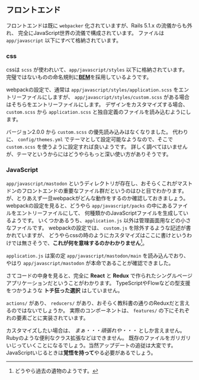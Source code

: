 ## フロントエンド

フロントエンドは既に `webpacker` 化されていますが、Rails 5.1.x の流儀からも外れ、
完全にJavaScript世界の流儀で構成されています。
ファイルは `app/javascript` 以下にすべて格納されています。

### css

cssは `scss` が使われいて、`app/javascript/styles` 以下に格納されています。
完璧ではないものの命名規則に[**BEM**](http://getbem.com/)を採用しているようです。

webpackの設定で、通常は `app/javascript/styles/application.scss` をエントリーファイルにしますが、
`app/javascript/styles/custom.scss` がある場合はそちらをエントリーファイルにします。
デザインをカスタマイズする場合、 `custom.scss` から `application.scss` と独自定義のファイルを読み込むようにします。

バージョン2.0.0 から `custom.scss` の優先読み込みはなくなりました。
代わりに、 `config/themes.yml` でテーマとして設定可能なようなので、そこで `custom.scss` を使うように設定すれば良いようです。
詳しく調べてはいませんが、テーマというからにはどうやらもっと深い使い方がありそうです。

### JavaScript

`app/javascript/mastodon` というディレクトリが存在し、おそらくこれがマストドンのフロントエンドの重要なファイル群だというのはひと目でわかります。
が、とりあえず一旦webpackがどんな動作をするのか確認しておきましょう。
webpackの設定を見ると、どうやら `app/javascript/packs` の中にあるファイルをエントリーファイルにして、
何種類かのJavaScriptファイルを生成しているようです。
いくつかあるうち、`application.js` 以外は管理画面用などの小さなファイルです。
webpackの設定では、 `custom.js` を除外するような記述が書かれていますが、
どうやらcssの時のようにカスタマイズはここに書けというわけでは無さそうで、**これが何を意味するのかわかりません**[^1]。

`application.js` は案の定 `app/javascript/mastodon/main` を読み込んでおり、やはり `app/javascript/mastodon` が本命であることが確認できました。

さてコードの中身を見ると、完全に **React** と **Redux** で作られたシングルページアプリケーションだということがわかります。
TypeScriptやFlowなどの型支援をつかうような **トチ狂った選択** はしていません。

`actions/` があり、 `reducers/` があり、おそらく教科書の通りのReduxだと言えるのではないでしょうか。
実際のコンポーネントは、 `features/` の下にそれぞれの要素ごとに実装されています。

カスタマイズしたい場合は、 *まぁ・・・頑張れや・・・* としか言えません。
Rubyのような便利なクラス拡張などはできません。
既存のファイルをガリガリいじっていくことになるでしょう。当然アップデートの追従は大変です。
JavaScriptいじるときは**覚悟を持って**やる必要があるでしょう。

[^1]: どうやら過去の遺物のようです。
